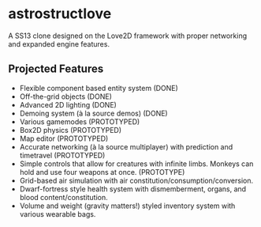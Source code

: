 astrostructlove
===============

A SS13 clone designed on the Love2D framework with proper networking and expanded engine features.


Projected Features
------------------

* Flexible component based entity system (DONE)
* Off-the-grid objects (DONE)
* Advanced 2D lighting (DONE)
* Demoing system (à la source demos) (DONE)
* Various gamemodes (PROTOTYPED)
* Box2D physics (PROTOTYPED)
* Map editor (PROTOTYPED)
* Accurate networking (à la source multiplayer) with prediction and timetravel (PROTOTYPED)
* Simple controls that allow for creatures with infinite limbs. Monkeys can hold and use four weapons at once. (PROTOTYPE)
* Grid-based air simulation with air constitution/consumption/conversion.
* Dwarf-fortress style health system with dismemberment, organs, and blood content/constitution.
* Volume and weight (gravity matters!) styled inventory system with various wearable bags.
